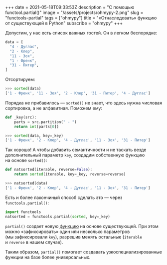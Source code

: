 +++
date = 2021-05-18T09:33:53Z
description = "С помощью functool.partial()"
image = "/assets/projects/ohmypy-2.png"
slug = "functools-partial"
tags = ["ohmypy"]
title = "«Отнаследовать» функцию от существующей в Python"
subscribe = "ohmypy"
+++

Допустим, у нас есть список важных гостей. Он в легком беспорядке:

```python
data = [
  "4 - Дуглас",
  "2 - Клер",
  "11 - Зоя",
  "1 - Френк",
  "31 - Питер",
]
```

Отсортируем:

```python
>>> sorted(data)
['1 - Френк', '11 - Зоя', '2 - Клер', '31 - Питер', '4 - Дуглас']
```

Порядка не прибавилось — `sorted()` не знает, что здесь нужна числовая сортировка, а не алфавитная. Поможем ему:

```python
def _key(src):
    parts = src.partition(" - ")
    return int(parts[0])

>>> sorted(data, key=_key)
['1 - Френк', '2 - Клер', '4 - Дуглас', '11 - Зоя', '31 - Питер']
```

Так хорошо! А чтобы добавить семантичности и не таскать везде дополнительный параметр `key`, создадим собственную функцию на основе `sorted()`:

```python
def natsorted(iterable, reverse=False):
    return sorted(iterable, key=_key, reverse=reverse)

>>> natsorted(data)
['1 - Френк', '2 - Клер', '4 - Дуглас', '11 - Зоя', '31 - Питер']
```

Есть и более лакончиный способ сделать это — через `functools.partial()`:

```python
import functools
natsorted = functools.partial(sorted, key=_key)
```

`partial()` создает новую <abbr title="Строго говоря, не функцию, а вызываемый объект, у которого определен дандер call — его можно вызывать, как будто это функция">функцию</abbr> на основе существующей. При этом можно «зафиксировать» один или несколько параметров (мы зафиксировали `key`), разрешив менять остальные (`iterable` и `reverse` в нашем случае).

Таким образом, `partial()` помогает создавать узкоспециализированные функции на базе более универсальных.
